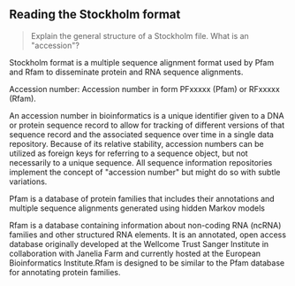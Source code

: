 ## Reading the Stockholm format
> Explain the general structure of a Stockholm file. What is an "accession"?

Stockholm format is a multiple sequence alignment format used by Pfam and Rfam to disseminate protein and RNA sequence alignments.

Accession number: Accession number in form PFxxxxx (Pfam) or RFxxxxx (Rfam).

An accession number in bioinformatics is a unique identifier given to a DNA or protein sequence record to allow for tracking of different versions of that sequence record and the associated sequence over time in a single data repository. Because of its relative stability, accession numbers can be utilized as foreign keys for referring to a sequence object, but not necessarily to a unique sequence. All sequence information repositories implement the concept of "accession number" but might do so with subtle variations.

Pfam is a database of protein families that includes their annotations and multiple sequence alignments generated using hidden Markov models

Rfam is a database containing information about non-coding RNA (ncRNA) families and other structured RNA elements. It is an annotated, open access database originally developed at the Wellcome Trust Sanger Institute in collaboration with Janelia Farm and currently hosted at the European Bioinformatics Institute.Rfam is designed to be similar to the Pfam database for annotating protein families.
